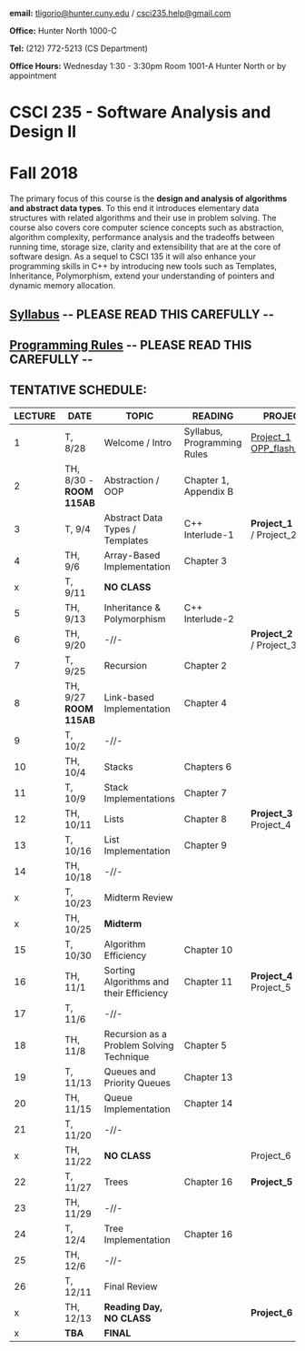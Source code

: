 **email:** tligorio@hunter.cuny.edu  / csci235.help@gmail.com 

**Office:** Hunter North 1000-C 

**Tel:** (212) 772-5213 (CS Department)

**Office Hours:** Wednesday 1:30 - 3:30pm Room 1001-A Hunter North or by appointment

# CSCI 235 - Software Analysis and Design II 
# Fall 2018


The primary focus of this course is the **design and analysis of algorithms and abstract data types**. To this end it introduces elementary data structures with related algorithms and their use in problem solving. The course also covers core computer science concepts such as abstraction, algorithm complexity, performance analysis and the tradeoffs between running time, storage size, clarity and extensibility that are at the core of software design. As a sequel to CSCI 135 it will also enhance your programming skills in C++ by introducing new tools such as Templates, Inheritance, Polymorphism, extend your understanding of pointers and dynamic memory allocation.







## [Syllabus](CSCI235_Fall2018_Syllabus.pdf)   **-- PLEASE READ THIS CAREFULLY --**






## [Programming Rules](CSCI235_Fall2018_ProgrammingRules.pdf) **-- PLEASE READ THIS CAREFULLY --**







## TENTATIVE SCHEDULE:

LECTURE | DATE | TOPIC | READING | PROJECT | SLIDES
------- | ---- | ----- | -------- | --------- | ------- |
1 | T, 8/28 | Welcome / Intro | Syllabus, Programming Rules | [Project_1](Project1.html) [OPP_flash_intro](OOP_flash_intro.html)| [Lecture_1](Lecture 1.pdf)
2 | TH,  8/30 - **ROOM 115AB** | Abstraction / OOP | Chapter 1, Appendix B   | |
3 | T, 9/4 | Abstract Data Types / Templates | C++ Interlude-1 | **Project_1 DUE** /  Project_2 |
4 | TH, 9/6 | Array-Based Implementation | Chapter 3  | |
x | T, 9/11 | **NO CLASS** | | |
5 | TH, 9/13 | Inheritance  & Polymorphism | C++ Interlude-2 |  |
6 | TH, 9/20 | -//- |  |  **Project_2 DUE**  /  Project_3 |
7 | T, 9/25 | Recursion | Chapter 2 |  |
8 | TH, 9/27 **ROOM 115AB** | Link-based Implementation | Chapter 4 |
9 | T, 10/2 | -//-  |  | |
10 | TH, 10/4 | Stacks | Chapters 6 |  |
11 | T, 10/9 | Stack Implementations | Chapter 7 | | 
12 | TH, 10/11 | Lists | Chapter 8 | **Project_3 DUE** Project_4 |  |
13 | T, 10/16 | List Implementation | Chapter 9 |  | |
14 | TH, 10/18 | -//- | | | | 
x | T, 10/23 | Midterm Review | |  |  |
x | TH, 10/25 | **Midterm** |  |  |  |
15 | T, 10/30 | Algorithm Efficiency | Chapter 10 | | |
16 | TH, 11/1 | Sorting Algorithms and their Efficiency | Chapter 11 | **Project_4 DUE** Project_5  |
17 | T, 11/6 | -//- |  | | | 
18 | TH, 11/8 | Recursion as a Problem Solving Technique | Chapter 5 | 
19 | T, 11/13 | Queues and Priority Queues | Chapter 13 |
20 | TH, 11/15 | Queue Implementation | Chapter 14 | 
21 | T, 11/20 | -//- | 
x | TH, 11/22 | **NO CLASS** | | Project_6 | 
22 | T, 11/27 | Trees | Chapter 16 | **Project_5 DUE** | 
23 | TH, 11/29 | -//- | 
24 | T, 12/4 | Tree Implementation | Chapter 16 | 
25 | TH, 12/6 | -//- |
26 | T, 12/11 | Final Review | 
x | TH, 12/13 | **Reading Day,   NO CLASS** | | **Project_6 DUE** |
x | **TBA** | **FINAL** | 

